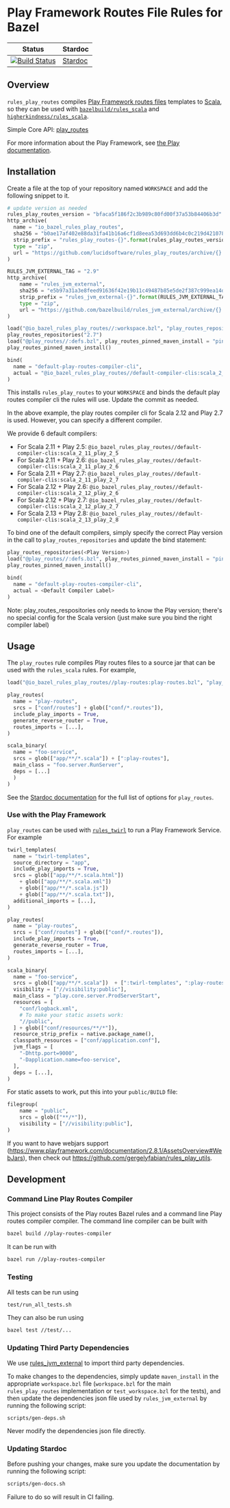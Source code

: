 # Play Framework Routes File Rules for Bazel

| Status | Stardoc
| --- | --- |
| [![Build Status](https://github.com/lucidsoftware/rules_play_routes/workflows/CI/badge.svg)](https://github.com/lucidsoftware/rules_play_routes/actions) | [Stardoc](docs/stardoc/play-routes.md) |

## Overview
`rules_play_routes` compiles [Play Framework routes files](https://www.playframework.com/documentation/latest/ScalaRouting) templates to [Scala](http://www.scala-lang.org/), so they can be used with [`bazelbuild/rules_scala`](https://github.com/bazelbuild/rules_scala) and [`higherkindness/rules_scala`](https://github.com/higherkindness/rules_scala).

Simple Core API: [play_routes](docs/stardoc/play-routes.md)

For more information about the Play Framework, see [the Play documentation](https://www.playframework.com/documentation/latest).

## Installation
Create a file at the top of your repository named `WORKSPACE` and add the following snippet to it.

```python
# update version as needed
rules_play_routes_version = "bfaca5f186f2c3b989c80fd00f37a53b84406b3d"
http_archive(
  name = "io_bazel_rules_play_routes",
  sha256 = "b0ae17af402e88da31fa41b16a6cf1d8eea53d693dd6b4c0c219d421078a2af5",
  strip_prefix = "rules_play_routes-{}".format(rules_play_routes_version),
  type = "zip",
  url = "https://github.com/lucidsoftware/rules_play_routes/archive/{}.zip".format(rules_play_routes_version),
)

RULES_JVM_EXTERNAL_TAG = "2.9"
http_archive(
    name = "rules_jvm_external",
    sha256 = "e5b97a31a3e8feed91636f42e19b11c49487b85e5de2f387c999ea14d77c7f45",
    strip_prefix = "rules_jvm_external-{}".format(RULES_JVM_EXTERNAL_TAG),
    type = "zip",
    url = "https://github.com/bazelbuild/rules_jvm_external/archive/{}.zip".format(RULES_JVM_EXTERNAL_TAG),
)

load("@io_bazel_rules_play_routes//:workspace.bzl", "play_routes_repositories")
play_routes_repositories("2.7")
load("@play_routes//:defs.bzl", play_routes_pinned_maven_install = "pinned_maven_install")
play_routes_pinned_maven_install()

bind(
  name = "default-play-routes-compiler-cli",
  actual = "@io_bazel_rules_play_routes//default-compiler-clis:scala_2_12_play_2_7"
)

```

This installs `rules_play_routes` to your `WORKSPACE` and binds the default play routes compiler cli the rules will use. Update the commit as needed.

In the above example, the play routes compiler cli for Scala 2.12 and Play 2.7 is used. However, you can specify a different compiler.

We provide 6 default compilers:

- For Scala 2.11 + Play 2.5: `@io_bazel_rules_play_routes//default-compiler-clis:scala_2_11_play_2_5`
- For Scala 2.11 + Play 2.6: `@io_bazel_rules_play_routes//default-compiler-clis:scala_2_11_play_2_6`
- For Scala 2.11 + Play 2.7: `@io_bazel_rules_play_routes//default-compiler-clis:scala_2_11_play_2_7`
- For Scala 2.12 + Play 2.6: `@io_bazel_rules_play_routes//default-compiler-clis:scala_2_12_play_2_6`
- For Scala 2.12 + Play 2.7: `@io_bazel_rules_play_routes//default-compiler-clis:scala_2_12_play_2_7`
- For Scala 2.13 + Play 2.8: `@io_bazel_rules_play_routes//default-compiler-clis:scala_2_13_play_2_8`

To bind one of the default compilers, simply specify the correct Play version in the call to `play_routes_repositories` and update the bind statement:
```python
play_routes_repositories(<Play Version>)
load("@play_routes//:defs.bzl", play_routes_pinned_maven_install = "pinned_maven_install")
play_routes_pinned_maven_install()

bind(
  name = "default-play-routes-compiler-cli",
  actual = <Default Compiler Label>
)
```

Note: play_routes_respositories only needs to know the Play version; there's no special config for the Scala version (just make sure you bind the right compiler label)


## Usage
The `play_routes` rule compiles Play routes files to a source jar that can be used with the `rules_scala` rules. For example,

```python
load("@io_bazel_rules_play_routes//play-routes:play-routes.bzl", "play_routes")

play_routes(
  name = "play-routes",
  srcs = ["conf/routes"] + glob(["conf/*.routes"]),
  include_play_imports = True,
  generate_reverse_router = True,
  routes_imports = [...],
)

scala_binary(
  name = "foo-service",
  srcs = glob(["app/**/*.scala"]) + [":play-routes"],
  main_class = "foo.server.RunServer",
  deps = [...]
  )
)
```

See the [Stardoc documentation](docs/stardoc/play-routes.md) for the full list of options for `play_routes`.

### Use with the Play Framework
`play_routes` can be used with [`rules_twirl`](https://github.com/lucidsoftware/rules_twirl) to run a Play Framework Service. For example

```python
twirl_templates(
  name = "twirl-templates",
  source_directory = "app",
  include_play_imports = True,
  srcs = glob(["app/**/*.scala.html"])
    + glob(["app/**/*.scala.xml"])
    + glob(["app/**/*.scala.js"])
    + glob(["app/**/*.scala.txt"]),
  additional_imports = [...],
)

play_routes(
  name = "play-routes",
  srcs = ["conf/routes"] + glob(["conf/*.routes"]),
  include_play_imports = True,
  generate_reverse_router = True,
  routes_imports = [...],
)

scala_binary(
  name = "foo-service",
  srcs = glob(["app/**/*.scala"])  + [":twirl-templates", ":play-routes"],
  visibility = ["//visibility:public"],
  main_class = "play.core.server.ProdServerStart",
  resources = [
    "conf/logback.xml",
    # To make your static assets work:
    "//public",
  ] + glob(["conf/resources/**/*"]),
  resource_strip_prefix = native.package_name(),
  classpath_resources = ["conf/application.conf"],
  jvm_flags = [
  	"-Dhttp.port=9000",
  	"-Dapplication.name=foo-service",
  ],
  deps = [...],
)
```

For static assets to work, put this into your `public/BUILD` file:

```python
filegroup(
    name = "public",
    srcs = glob(["**/*"]),
    visibility = ["//visibility:public"],
)
```

If you want to have webjars support (https://www.playframework.com/documentation/2.8.1/AssetsOverview#WebJars),
then check out https://github.com/gergelyfabian/rules_play_utils.

## Development
### Command Line Play Routes Compiler
This project consists of the Play routes Bazel rules and a command line Play routes compiler compiler. The command line compiler can be built with
```bash
bazel build //play-routes-compiler
```

It can be run with
```bash
bazel run //play-routes-compiler
```

### Testing
All tests can be run using

```bash
test/run_all_tests.sh
```

They can also be run using
```bash
bazel test //test/...
```

### Updating Third Party Dependencies
We use [rules_jvm_external](https://github.com/bazelbuild/rules_jvm_external) to import third party dependencies.

To make changes to the dependencies, simply update `maven_install` in the appropriate `workspace.bzl` file (`workspace.bzl` for the main `rules_play_routes` implementation or `test_workspace.bzl` for the tests), and then update the dependencies json file used by `rules_jvm_external` by running the following script:
```bash
scripts/gen-deps.sh
```
Never modify the dependencies json file directly.

### Updating Stardoc
Before pushing your changes, make sure you update the documentation by running the following script:
```bash
scripts/gen-docs.sh
```
Failure to do so will result in CI failing.

